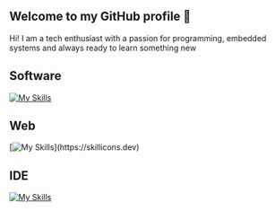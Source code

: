 ## Welcome to my GitHub profile 👋

 Hi! I am a tech enthusiast with a passion for programming, embedded systems and always ready to learn something new


## Software
 [![My Skills](https://skillicons.dev/icons?i=c,cpp,cs,dotnet,py,sqlite,matlab,git)](https://skillicons.dev)

## Web
 [![My Skills](https://skillicons.dev/icons?i=html,css,js,php,laravel,)](https://skillicons.dev)

## IDE
 [![My Skills](https://skillicons.dev/icons?i=visualstudio,vscode,arduino)](https://skillicons.dev)
